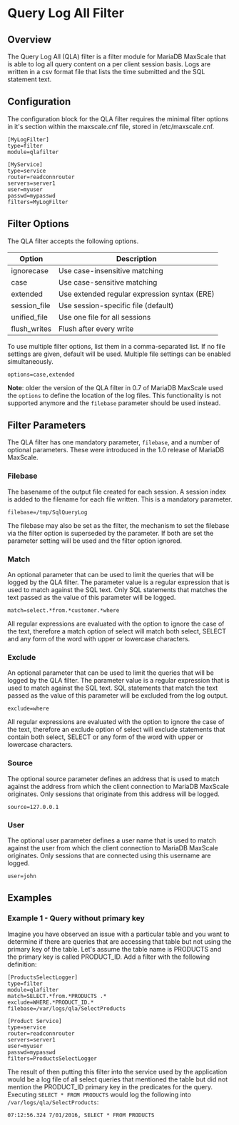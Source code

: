 # Query Log All Filter

## Overview

The Query Log All (QLA) filter is a filter module for MariaDB MaxScale that is able to log all query content on a per client session basis. Logs are written in a csv format file that lists the time submitted and the SQL statement text.

## Configuration

The configuration block for the QLA filter requires the minimal filter options in it's section within the maxscale.cnf file, stored in /etc/maxscale.cnf.
```
[MyLogFilter]
type=filter
module=qlafilter

[MyService]
type=service
router=readconnrouter
servers=server1
user=myuser
passwd=mypasswd
filters=MyLogFilter
```

## Filter Options

The QLA filter accepts the following options.

|Option |Description |
|----------|--------------------------------------------|
|ignorecase|Use case-insensitive matching |
|case |Use case-sensitive matching |
|extended |Use extended regular expression syntax (ERE)|
|session_file| Use session-specific file (default)|
|unified_file| Use one file for all sessions|
|flush_writes| Flush after every write|
To use multiple filter options, list them in a comma-separated list. If no file settings are given, default will be used. Multiple file settings can be enabled simultaneously.

```
options=case,extended
```

**Note**: older the version of the QLA filter in 0.7 of MariaDB MaxScale used the `options`
to define the location of the log files. This functionality is not supported
anymore and the `filebase` parameter should be used instead.

## Filter Parameters

The QLA filter has one mandatory parameter, `filebase`, and a number of optional parameters. These were introduced in the 1.0 release of MariaDB MaxScale.

### Filebase

The basename of the output file created for each session. A session index is added to the filename for each file written. This is a mandatory parameter.

```
filebase=/tmp/SqlQueryLog
```

The filebase may also be set as the filter, the mechanism to set the filebase via the filter option is superseded by the parameter. If both are set the parameter setting will be used and the filter option ignored.

### Match

An optional parameter that can be used to limit the queries that will be logged by the QLA filter. The parameter value is a regular expression that is used to match against the SQL text. Only SQL statements that matches the text passed as the value of this parameter will be logged.

```
match=select.*from.*customer.*where
```

All regular expressions are evaluated with the option to ignore the case of the text, therefore a match option of select will match both select, SELECT and any form of the word with upper or lowercase characters.

### Exclude

An optional parameter that can be used to limit the queries that will be logged by the QLA filter. The parameter value is a regular expression that is used to match against the SQL text. SQL statements that match the text passed as the value of this parameter will be excluded from the log output.

```
exclude=where
```

All regular expressions are evaluated with the option to ignore the case of the text, therefore an exclude option of select will exclude statements that contain both select, SELECT or any form of the word with upper or lowercase characters.

### Source

The optional source parameter defines an address that is used to match against the address from which the client connection to MariaDB MaxScale originates. Only sessions that originate from this address will be logged.

```
source=127.0.0.1
```

### User

The optional user parameter defines a user name that is used to match against the user from which the client connection to MariaDB MaxScale originates. Only sessions that are connected using this username are logged.

```
user=john
```

## Examples

### Example 1 - Query without primary key

Imagine you have observed an issue with a particular table and you want to determine if there are queries that are accessing that table but not using the primary key of the table. Let's assume the table name is PRODUCTS and the primary key is called PRODUCT_ID. Add a filter with the following definition:

```
[ProductsSelectLogger]
type=filter
module=qlafilter
match=SELECT.*from.*PRODUCTS .*
exclude=WHERE.*PRODUCT_ID.*
filebase=/var/logs/qla/SelectProducts

[Product Service]
type=service
router=readconnrouter
servers=server1
user=myuser
passwd=mypasswd
filters=ProductsSelectLogger
```

The result of then putting this filter into the service used by the application would be a log file of all select queries that mentioned the table but did not mention the PRODUCT_ID primary key in the predicates for the query.
Executing `SELECT * FROM PRODUCTS` would log the following into `/var/logs/qla/SelectProducts`:
```
07:12:56.324 7/01/2016, SELECT * FROM PRODUCTS
```
